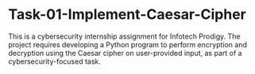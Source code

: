 # Task-01-Implement-Caesar-Cipher
This is a cybersecurity internship assignment for Infotech Prodigy. The project requires developing a Python program to perform encryption and decryption using the Caesar cipher on user-provided input, as part of a cybersecurity-focused task.
